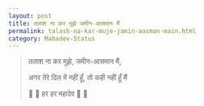 ```yaml
---
layout: post
title: तलाश ना कर मुझे जमीन-आसमान मैं
permalink: talash-na-kar-muje-jamin-aasman-main.html
category: Mahadev-Status
---
```

> तलाश ना कर मुझे, जमीन-आसमान मैं,
> 
> अगर तेरे दिल में नहीं हूँ, तो कही नहीं हूँ मैं 
> 
> 🙏 🙏 हर हर महादेव 🙏 🙏
